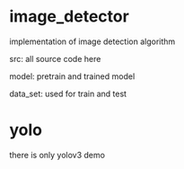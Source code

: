 # image_detector
 implementation of image detection algorithm
 
 src: all source code here
 
 model: pretrain and trained model
 
 data_set: used for train and test
 
# yolo
 there is only yolov3 demo
